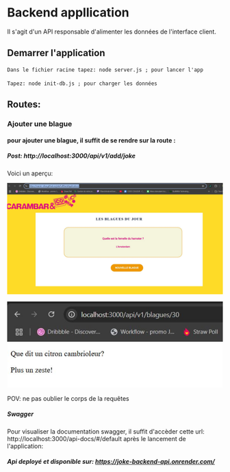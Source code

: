 # Backend appllication

Il s'agit d'un API responsable d'alimenter les données de l'interface client.

## Demarrer l'application
    Dans le fichier racine tapez: node server.js ; pour lancer l'app

    Tapez: node init-db.js ; pour charger les données


## Routes:

### Ajouter une blague

#### pour ajouter une blague, il suffit de se rendre sur la route :

##### Post: http://localhost:3000/api/v1/add/joke

Voici un aperçu:

![Postman](./assets/capture.jpg)

![Interface client](./assets/capture01.jpg) 

POV: ne pas oublier le corps de la requêtes

##### Swagger 
Pour visualiser la documentation swagger, il suffit d'accèder cette url: http://localhost:3000/api-docs/#/default après le lancement de l'application:

##### Api deployé et disponible sur: https://joke-backend-api.onrender.com/